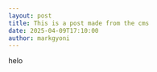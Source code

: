 ```yaml
---
layout: post
title: This is a post made from the cms
date: 2025-04-09T17:10:00
author: markgyoni
---
```

helo
